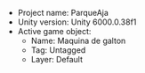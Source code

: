 <!-- UNITY CODE ASSIST INSTRUCTIONS START -->
- Project name: ParqueAja
- Unity version: Unity 6000.0.38f1
- Active game object:
  - Name: Maquina de galton
  - Tag: Untagged
  - Layer: Default
<!-- UNITY CODE ASSIST INSTRUCTIONS END -->